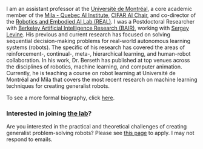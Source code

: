 I am an assistant professor at the [Université de Montréal](https://diro.umontreal.ca/accueil/), a core academic member of the [Mila - Quebec AI Institute](https://mila.quebec/en/), [CIFAR AI Chair](https://cifar.ca/ai/canada-cifar-ai-chairs/), and co-director of the [Robotics and Embodied AI Lab (REAL)](https://montrealrobotics.ca/). 
    I was a Postdoctoral Researcher with <a href="https://bair.berkeley.edu/">Berkeley Artificial Intelligence Research (BAIR)</a>, working with <a href="https://people.eecs.berkeley.edu/~svlevine/">Sergey Levine</a>. 
    His previous and current research has focused on solving sequential decision-making problems for real-world autonomous learning systems (robots). 
    The specific of his research has covered the areas of reinforcement-, continual-, meta-, hierarchical learning, and human-robot collaboration. 
    In his work, Dr. Berseth has published at top venues across the disciplines of robotics, machine learning, and computer animation. 
    Currently, he is teaching a course on robot learning at Université de Montréal and Mila that covers the most recent research on machine learning techniques for creating generalist robots. 

To see a more formal biography, click <a href="biography.html">here</a>.
 
 ### Interested in joining [the lab](https://montrealrobotics.ca/)?
 
 Are you interested in the practical and theoretical challenges of creating generalist problem-solving robots? Please see <a href="./contact.html">this page</a> to apply. I may not respond to emails.
